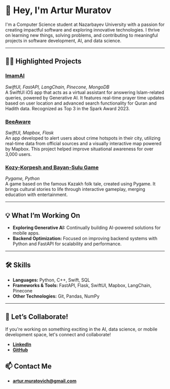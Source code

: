 # 👋 Hey, I'm Artur Muratov

I'm a Computer Science student at Nazarbayev University with a passion for creating impactful software and exploring innovative technologies. I thrive on learning new things, solving problems, and contributing to meaningful projects in software development, AI, and data science.

---

## 👨‍💻 **Highlighted Projects**

### [**ImamAI**](https://github.com/MuratovArthur/railway-imamai)  
*SwiftUI, FastAPI, LangChain, Pinecone, MongoDB*  
A SwiftUI iOS app that acts as a virtual assistant for answering Islam-related queries, powered by Generative AI. It features real-time prayer time updates based on user location and advanced search functionality for Quran and Hadith data. Recognized as Top 3 in the Spark Award 2023.

### [**BeeAware**](https://github.com/MuratovArthur/nfactorial-hackathon-backend)  
*SwiftUI, Mapbox, Flask*  
An app developed to alert users about crime hotspots in their city, utilizing real-time data from official sources and a visually interactive map powered by Mapbox. This project helped improve situational awareness for over 3,000 users.

### [**Kozy-Korpesh and Bayan-Sulu Game**](https://github.com/MuratovArthur/Kozy-Korpesh-Bayan-Sulu)  
*Pygame, Python*  
A game based on the famous Kazakh folk tale, created using Pygame. It brings cultural stories to life through interactive gameplay, merging education with entertainment.

---

## 💡 **What I’m Working On**

- **Exploring Generative AI:** Continually building AI-powered solutions for mobile apps.
- **Backend Optimization:** Focused on improving backend systems with Python and FastAPI for scalability and performance.

---

## 🛠 **Skills**

- **Languages:** Python, C++, Swift, SQL  
- **Frameworks & Tools:** FastAPI, Flask, SwiftUI, Mapbox, LangChain, Pinecone  
- **Other Technologies:** Git, Pandas, NumPy

---

## 🤝 **Let’s Collaborate!**
If you're working on something exciting in the AI, data science, or mobile development space, let's connect and collaborate!

- **[LinkedIn](https://www.linkedin.com/in/arthur-muratov)**
- **[GitHub](https://github.com/MuratovArthur)**

## 📫 **Contact Me**
- **[artur.muratovich@gmail.com](mailto:artur.muratovich@gmail.com)**
